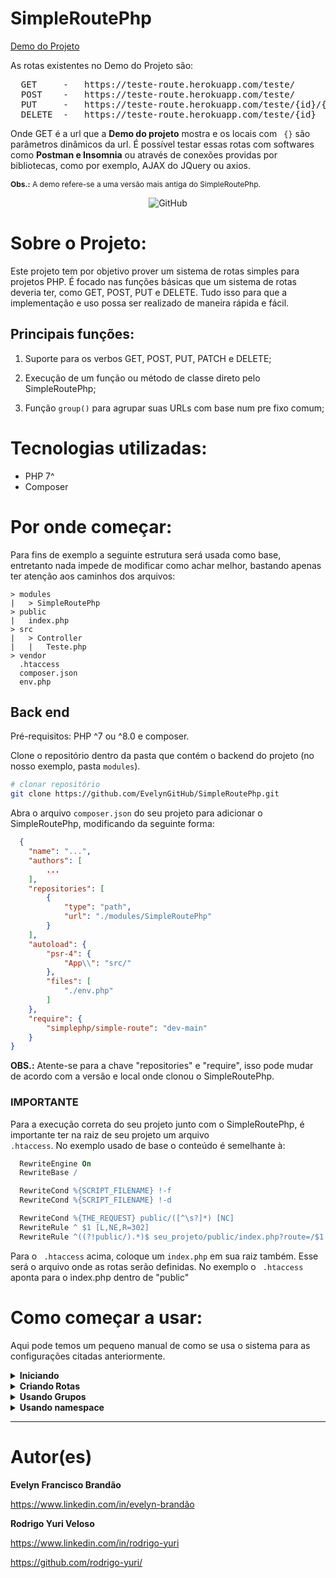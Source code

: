 # SimpleRoutePhp


  
[Demo do Projeto](https://teste-route.herokuapp.com/teste/)

As rotas existentes no Demo do Projeto são:
<pre>
  GET     -   https://teste-route.herokuapp.com/teste/
  POST    -   https://teste-route.herokuapp.com/teste/
  PUT     -   https://teste-route.herokuapp.com/teste/{id}/{name}
  DELETE  -   https://teste-route.herokuapp.com/teste/{id}
</pre>

Onde GET é a url que a **Demo do projeto** mostra e os locais com <code> {}</code>  são parâmetros dinâmicos da url.
É possível testar essas rotas com softwares como <b>Postman e Insomnia</b> ou através de conexões providas por bibliotecas, como por exemplo, AJAX do JQuery ou axios.

<p style="font-size:12px;"> <b>Obs.:</b> A demo refere-se a uma versão mais antiga do SimpleRoutePhp. </p>

<center>

![GitHub](https://img.shields.io/github/license/EvelynGitHub/assets-readme)

</center>

# Sobre o Projeto:

Este projeto tem por objetivo prover um sistema de rotas simples para projetos PHP. É focado nas funções básicas que um sistema de rotas deveria ter, como GET, POST, PUT e DELETE. Tudo isso para que a implementação e uso possa ser realizado de maneira rápida e fácil.

## Principais funções:

1. Suporte para os verbos GET, POST, PUT, PATCH e DELETE;

1. Execução de um função ou método de classe direto pelo SimpleRoutePhp;

1. Função <code>group()</code> para agrupar suas URLs com base num pre fixo comum;


# Tecnologias utilizadas:

- PHP 7^
- Composer

# Por onde começar:

Para fins de exemplo a seguinte estrutura será usada como base, entretanto nada impede de modificar como achar melhor, bastando apenas ter atenção aos caminhos dos arquivos:

```
> modules
|   > SimpleRoutePhp
> public
|   index.php
> src
|   > Controller
|   |   Teste.php
> vendor
  .htaccess
  composer.json
  env.php
```

## Back end

Pré-requisitos: PHP ^7 ou ^8.0 e composer. 

Clone o repositório dentro da pasta que contém o backend do projeto (no nosso exemplo, pasta `modules`).

```bash
# clonar repositório 
git clone https://github.com/EvelynGitHub/SimpleRoutePhp.git
```

Abra o arquivo <code>composer.json</code> do seu projeto para adicionar o SimpleRoutePhp, modificando da seguinte forma:
```json
  {
    "name": "...",
    "authors": [
        ...
    ],
    "repositories": [
        {
            "type": "path",
            "url": "./modules/SimpleRoutePhp"
        }
    ],
    "autoload": {
        "psr-4": {
            "App\\": "src/"
        },
        "files": [
            "./env.php"   
        ]
    },
    "require": {
        "simplephp/simple-route": "dev-main"
    }
}
```

**OBS.:** Atente-se para a chave "repositories" e "require", isso pode mudar de acordo com a versão e local onde clonou o SimpleRoutePhp.

### **IMPORTANTE**
Para a execução correta do seu projeto junto com o SimpleRoutePhp, é importante ter na raiz de seu projeto um arquivo <code> .htaccess</code>. No exemplo usado de base o conteúdo é semelhante à:

```apache
  RewriteEngine On
  RewriteBase /

  RewriteCond %{SCRIPT_FILENAME} !-f
  RewriteCond %{SCRIPT_FILENAME} !-d

  RewriteCond %{THE_REQUEST} public/([^\s?]*) [NC]
  RewriteRule ^ $1 [L,NE,R=302]
  RewriteRule ^((?!public/).*)$ seu_projeto/public/index.php?route=/$1 [L,NC]
```

Para o <code> .htaccess</code> acima, coloque um <code>index.php</code> em sua raiz também. Esse será o arquivo onde as rotas serão definidas. No exemplo o <code> .htaccess</code> aponta para o index.php dentro de "public"


# Como começar a usar:

Aqui pode temos um pequeno manual de como se usa o sistema para as configurações citadas anteriormente.

<details>
  <summary><b>Iniciando</b></summary>
  
  A <code>URL_BASE</code> contem o valor string da Url da sua aplicação, por exemplo, "localhost:8080/meu_projeto". É importante NÃO colocar o / no final dessa url.
  
  ```php
<?php

use SimplePhp\SimpleRoute\Route;

require __DIR__ . "/vendor/autoload.php";

$route = new Route(URL_BASE);

// Local onde ficarão as definições das rotas
// Exemplo com GET
$route->get("/", function () {
     echo "<h1>GET</h1>";
});

$route->execute();
```
  O método execute() é obrigatório ser chamado ao final das rotas para que elas funcionem.
  
</details>

<details>
  <summary><b>Criando Rotas</b></summary>
  Rotas que chamam um função diretamente.
  
 ```php
 $route->get("/", function () {
    echo "<h1>GET</h1>";
});

$route->post("/", function ($data) {
    echo json_encode(array(
        "data" => $data
    ));
});

$route->put("/{id}/{name}", function ($id, $name, $data) {
    echo json_encode(array(
        "id" => $id,
        "name" => $name,
        "data" => $data
    ));
});

$route->delete("/{id}", function ($id) {
    echo json_encode($id);
});

 
 ```
   Rotas que chamam um método de classe.
 ```php
$route->get("/", "Controller:index");

$route->post("/", "Controller:create");

$route->put("/{id}/{name}", "Controller:update");

$route->delete("/{id}", "Controller:delete");
```
 
 
</details>

<details>
  <summary><b>Usando Grupos</b></summary>
  
  Todas as rotas abaixo do <code>->group()</code> usarão ele como base, por isso, caso use mais de um grupo nas rotas, certifique-se que a rota referente a ele esta abaixo do <code>->group()</code> correspondente.
  
```php
  //URL_BASE/teste
  $route->group("teste");

  //URL_BASE/teste/produto
  $route->group("teste/produto");

  //URL_BASE/caixa
  $route->group("caixa");

  //URL_BASE/caixa/teste
  $route->group("caix/teste");
```
  
</details>

<details>
  <summary><b>Usando namespace</b></summary>
  É importante colocar \\ de acordo com o arquivo de Classe que deseja chamar. 
  
  Todas as rotas abaixo do <code>->namespace()</code> usarão ele como base, por isso, caso use mais de um namespace nas rotas, certifique-se que a rota referente a ele esta abaixo do <code>->namespace()</code> correspondente.
  
```php
  $route->namespace("App\\Controller");
```
</details>

___

# Autor(es)

**Evelyn Francisco Brandão**

https://www.linkedin.com/in/evelyn-brandão

**Rodrigo Yuri Veloso**

https://www.linkedin.com/in/rodrigo-yuri

https://github.com/rodrigo-yuri/
